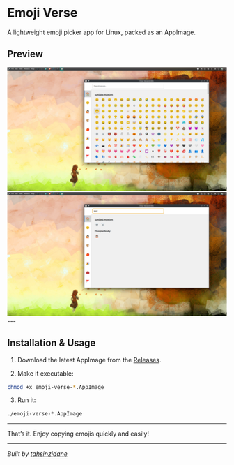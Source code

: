# Emoji Verse

A lightweight emoji picker app for Linux, packed as an AppImage.

## Preview
<img src="./assets/images/preview1.png" />

<img src="./assets/images/preview2.png" />
---

## Installation & Usage

1. Download the latest AppImage from the [Releases](https://github.com/tahsinzidane/emoji-verse/releases).

2. Make it executable:

```bash
chmod +x emoji-verse-*.AppImage
````

3. Run it:

```bash
./emoji-verse-*.AppImage
```

---

That’s it. Enjoy copying emojis quickly and easily!

---

*Built by [tahsinzidane]()*
